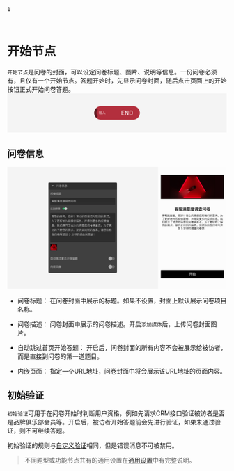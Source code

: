 ```index
1
```

```tag

```

```summary

```
# 开始节点

`开始节点`是问卷的封面，可以设定问卷标题、图片、说明等信息。一份问卷必须有，且仅有一个开始节点。答题开始时，先显示问卷封面，随后点击页面上的开始按钮正式开始问卷答题。
<img src='../../assets/snapshots/nodes/start/node.png'>

## 问卷信息
<img src='../../assets/snapshots/nodes/start/section.png'>

+ 问卷标题：
在问卷封面中展示的标题。如果不设置，封面上默认展示问卷项目名称。

+ 问卷描述：
问卷封面中展示的问卷描述。开启`添加媒体`后，上传问卷封面图片。

+ 自动跳过首页开始答题：
开启后，问卷封面的所有内容不会被展示给被访者，而是直接到问卷的第一道题目。

+ 内嵌页面：
指定一个URL地址，问卷封面中将会展示该URL地址的页面内容。

## 初始验证

`初始验证`可用于在问卷开始时判断用户资格，例如先请求CRM接口验证被访者是否是品牌俱乐部会员等。开启后，被访者开始答题前会先进行验证，如果未通过验证，则不可继续答题。

初始验证的规则与[自定义验证](../node-setting/custom-validation.md)相同，但是错误消息不可被禁用。

> 不同题型或功能节点共有的通用设置在[通用设置](../../11nodeSettings/concept.md)中有完整说明。
